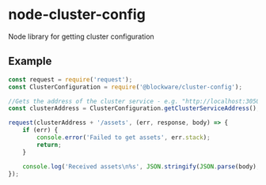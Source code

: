 # node-cluster-config
Node library for getting cluster configuration


## Example

````javascript
const request = require('request');
const ClusterConfiguration = require('@blockware/cluster-config');

//Gets the address of the cluster service - e.g. "http://localhost:30500"
const clusterAddress = ClusterConfiguration.getClusterServiceAddress();

request(clusterAddress + '/assets', (err, response, body) => {
    if (err) {
        console.error('Failed to get assets', err.stack);
        return;
    }

    console.log('Received assets\n%s', JSON.stringify(JSON.parse(body), null, 2));
});

````
